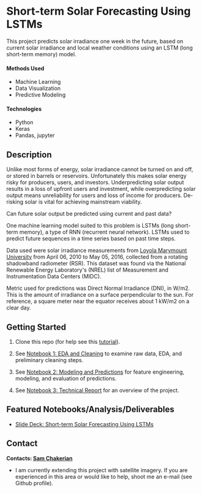 # Short-term Solar Forecasting Using LSTMs
This project predicts solar irradiance one week in the future, based on current solar irradiance and local weather conditions using an LSTM (long short-term memory) model.

#### Methods Used
* Machine Learning
* Data Visualization
* Predictive Modeling

#### Technologies
* Python
* Keras
* Pandas, jupyter

## Description
Unlike most forms of energy, solar irradiance cannot be turned on and off, or stored in barrels or reservoirs. Unfortunately this makes solar energy risky for producers, users, and investors. Underpredicting solar output results in a loss of upfront users and investment, while overpredicting solar output means unreliability for users and loss of income for producers. De-risking solar is vital for achieving mainstream viability.

Can future solar output be predicted using current and past data?

One machine learning model suited to this problem is LSTMs (long short-term memory), a type of RNN (recurrent neural network). LSTMs used to predict future sequences in a time series based on past time steps.

Data used were solar irradiance measurements from [Loyola Marymount University](https://midcdmz.nrel.gov/apps/go2url.pl?site=LMU) from April 06, 2010 to May 05, 2016, collected from a rotating shadowband radiometer (RSR). This dataset was found via the National Renewable Energy Laboratory's (NREL) list of Measurement and Instrumentation Data Centers (MIDC).

Metric used for predictions was Direct Normal Irradiance (DNI), in W/m2. This is the amount of irradiance on a surface perpendicular to the sun. For reference, a square meter near the equator receives about 1 kW/m2 on a clear day.

## Getting Started

1. Clone this repo (for help see this [tutorial](https://help.github.com/articles/cloning-a-repository/)).

2. See [Notebook 1: EDA and Cleaning](https://github.com/samchaaa/capstone_repo/blob/master/1_EDA%20and%20Cleaning.ipynb) to examine raw data, EDA, and preliminary cleaning steps.
    
3. See [Notebook 2: Modeling and Predictions](https://github.com/samchaaa/capstone_repo/blob/master/2_Modeling%20and%20Predictions.ipynb) for feature engineering, modeling, and evaluation of predictions.

4. See [Notebook 3: Technical Report](https://github.com/samchaaa/capstone_repo/blob/master/3_Technical_Report.ipynb) for an overview of the project.

## Featured Notebooks/Analysis/Deliverables
* [Slide Deck: Short-term Solar Forecasting Using LSTMs](https://docs.google.com/presentation/d/1AzhJZZMlhhHzTSzhDT9g5xVkLBVuIuJTVMbXXLKdAno/present?slide=id.p)

## Contact

**Contacts: [Sam Chakerian](https://github.com/samchaaa)**

* I am currently extending this project with satellite imagery. If you are experienced in this area or would like to help, shoot me an e-mail (see Github profile).
